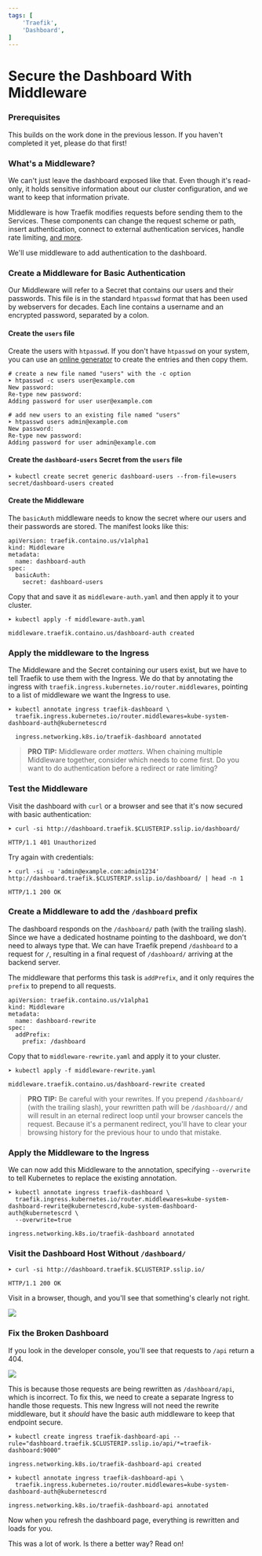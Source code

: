 ```yaml
---
tags: [
    'Traefik',
    'Dashboard',
]
---
```


# Secure the Dashboard With Middleware

### Prerequisites

This builds on the work done in the previous lesson. If you haven't completed it yet, please do that first!

### What's a Middleware?

We can't just leave the dashboard exposed like that. Even though it's read-only, it holds sensitive information about our cluster configuration, and we want to keep that information private.

Middleware is how Traefik modifies requests before sending them to the Services. These components can change the request scheme or path, insert authentication, connect to external authentication services, handle rate limiting, [and more](https://doc.traefik.io/traefik/middlewares/overview/).

We'll use middleware to add authentication to the dashboard.

### Create a Middleware for Basic Authentication

Our Middleware will refer to a Secret that contains our users and their passwords. This file is in the standard `htpasswd` format that has been used by webservers for decades. Each line contains a username and an encrypted password, separated by a colon.

#### Create the `users` file

Create the users with `htpasswd`. If you don't have `htpasswd` on your system, you can use an [online generator](https://www.web2generators.com/apache-tools/htpasswd-generator) to create the entries and then copy them.

```
# create a new file named "users" with the -c option
➤ htpasswd -c users user@example.com
New password:
Re-type new password:
Adding password for user user@example.com

# add new users to an existing file named "users"
➤ htpasswd users admin@example.com
New password:
Re-type new password:
Adding password for user admin@example.com
```

#### Create the `dashboard-users` Secret from the `users` file

```
➤ kubectl create secret generic dashboard-users --from-file=users
secret/dashboard-users created
```

#### Create the Middleware

The `basicAuth` middleware needs to know the secret where our users and their passwords are stored. The manifest looks like this:

```
apiVersion: traefik.containo.us/v1alpha1
kind: Middleware
metadata:
  name: dashboard-auth
spec:
  basicAuth:
    secret: dashboard-users
```

Copy that and save it as `middleware-auth.yaml` and then apply it to your cluster.

```
➤ kubectl apply -f middleware-auth.yaml

middleware.traefik.containo.us/dashboard-auth created
```

### Apply the middleware to the Ingress

The Middleware and the Secret containing our users exist, but we have to tell Traefik to use them with the Ingress. We do that by annotating the ingress with `traefik.ingress.kubernetes.io/router.middlewares`, pointing to a list of middleware we want the Ingress to use.

```
➤ kubectl annotate ingress traefik-dashboard \
  traefik.ingress.kubernetes.io/router.middlewares=kube-system-dashboard-auth@kubernetescrd

  ingress.networking.k8s.io/traefik-dashboard annotated
```

> **PRO TIP:** Middleware order _matters_. When chaining multiple Middleware together, consider which needs to come first. Do you want to do authentication before a redirect or rate limiting?

### Test the Middleware

Visit the dashboard with `curl` or a browser and see that it's now secured with basic authentication:

```
➤ curl -si http://dashboard.traefik.$CLUSTERIP.sslip.io/dashboard/

HTTP/1.1 401 Unauthorized
```

Try again with credentials:

```
➤ curl -si -u 'admin@example.com:admin1234' http://dashboard.traefik.$CLUSTERIP.sslip.io/dashboard/ | head -n 1

HTTP/1.1 200 OK
```

### Create a Middleware to add the `/dashboard` prefix

The dashboard responds on the `/dashboard/` path (with the trailing slash). Since we have a dedicated hostname pointing to the dashboard, we don't need to always type that. We can have Traefik prepend `/dashboard` to a request for `/`, resulting in a final request of `/dashboard/` arriving at the backend server.

The middleware that performs this task is `addPrefix`, and it only requires the `prefix` to prepend to all requests.

```
apiVersion: traefik.containo.us/v1alpha1
kind: Middleware
metadata:
  name: dashboard-rewrite
spec:
  addPrefix:
    prefix: /dashboard
```

Copy that to `middleware-rewrite.yaml` and apply it to your cluster.

```
➤ kubectl apply -f middleware-rewrite.yaml

middleware.traefik.containo.us/dashboard-rewrite created
```

> **PRO TIP:** Be careful with your rewrites. If you prepend `/dashboard/` (with the trailing slash), your rewritten path will be `/dashboard//` and will result in an eternal redirect loop until your browser cancels the request. Because it's a permanent redirect, you'll have to clear your browsing history for the previous hour to undo that mistake.

### Apply the Middleware to the Ingress

We can now add this Middleware to the annotation, specifying `--overwrite` to tell Kubernetes to replace the existing annotation.

```
➤ kubectl annotate ingress traefik-dashboard \
  traefik.ingress.kubernetes.io/router.middlewares=kube-system-dashboard-rewrite@kubernetescrd,kube-system-dashboard-auth@kubernetescrd \
  --overwrite=true

ingress.networking.k8s.io/traefik-dashboard annotated
```

### Visit the Dashboard Host Without `/dashboard/`

```
➤ curl -si http://dashboard.traefik.$CLUSTERIP.sslip.io/

HTTP/1.1 200 OK
```

Visit in a browser, though, and you'll see that something's clearly not right.

![](https://files.cdn.thinkific.com/file\_uploads/627287/images/601/af9/844/broken-dashboard.png)

### Fix the Broken Dashboard

If  you look in the developer console, you'll see that requests to `/api` return a 404.

![](https://files.cdn.thinkific.com/file\_uploads/627287/images/1e8/d7a/b19/api-404.png)

This is because those requests are being rewritten as `/dashboard/api`, which is incorrect. To fix this, we need to create a separate Ingress to handle those requests. This new Ingress will not need the rewrite middleware, but it _should_ have the basic auth middleware to keep that endpoint secure.

```
➤ kubectl create ingress traefik-dashboard-api --rule="dashboard.traefik.$CLUSTERIP.sslip.io/api/*=traefik-dashboard:9000"

ingress.networking.k8s.io/traefik-dashboard-api created

➤ kubectl annotate ingress traefik-dashboard-api \
  traefik.ingress.kubernetes.io/router.middlewares=kube-system-dashboard-auth@kubernetescrd

ingress.networking.k8s.io/traefik-dashboard-api annotated
```

Now when you refresh the dashboard page, everything is rewritten and loads for you.

This was a lot of work. Is there a better way? Read on!
